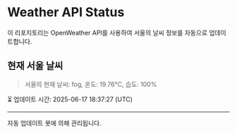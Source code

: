 
# Weather API Status

이 리포지토리는 OpenWeather API를 사용하여 서울의 날씨 정보를 자동으로 업데이트합니다.

## 현재 서울 날씨
> 서울의 현재 날씨: fog, 온도: 19.76°C, 습도: 100%

⏳ 업데이트 시간: 2025-06-17 18:37:27 (UTC)

---
자동 업데이트 봇에 의해 관리됩니다.
